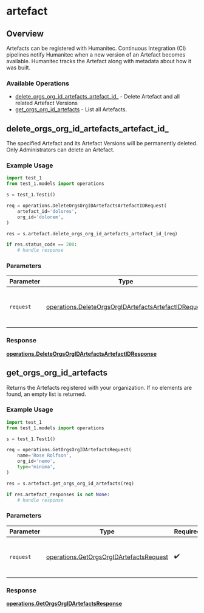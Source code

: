 # artefact

## Overview

Artefacts can be registered with Humanitec. Continuous Integration (CI) pipelines notify Humanitec when a new version of an Artefact becomes available. Humanitec tracks the Artefact along with metadata about how it was built.
<SchemaDefinition schemaRef="#/components/schemas/ArtefactRequest" />


### Available Operations

* [delete_orgs_org_id_artefacts_artefact_id_](#delete_orgs_org_id_artefacts_artefact_id_) - Delete Artefact and all related Artefact Versions
* [get_orgs_org_id_artefacts](#get_orgs_org_id_artefacts) - List all Artefacts.

## delete_orgs_org_id_artefacts_artefact_id_

The specified Artefact and its Artefact Versions will be permanently deleted. Only Administrators can delete an Artefact.

### Example Usage

```python
import test_1
from test_1.models import operations

s = test_1.Test1()

req = operations.DeleteOrgsOrgIDArtefactsArtefactIDRequest(
    artefact_id='dolores',
    org_id='dolorem',
)

res = s.artefact.delete_orgs_org_id_artefacts_artefact_id_(req)

if res.status_code == 200:
    # handle response
```

### Parameters

| Parameter                                                                                                                    | Type                                                                                                                         | Required                                                                                                                     | Description                                                                                                                  |
| ---------------------------------------------------------------------------------------------------------------------------- | ---------------------------------------------------------------------------------------------------------------------------- | ---------------------------------------------------------------------------------------------------------------------------- | ---------------------------------------------------------------------------------------------------------------------------- |
| `request`                                                                                                                    | [operations.DeleteOrgsOrgIDArtefactsArtefactIDRequest](../../models/operations/deleteorgsorgidartefactsartefactidrequest.md) | :heavy_check_mark:                                                                                                           | The request object to use for the request.                                                                                   |


### Response

**[operations.DeleteOrgsOrgIDArtefactsArtefactIDResponse](../../models/operations/deleteorgsorgidartefactsartefactidresponse.md)**


## get_orgs_org_id_artefacts

Returns the Artefacts registered with your organization. If no elements are found, an empty list is returned.

### Example Usage

```python
import test_1
from test_1.models import operations

s = test_1.Test1()

req = operations.GetOrgsOrgIDArtefactsRequest(
    name='Rose Rolfson',
    org_id='nemo',
    type='minima',
)

res = s.artefact.get_orgs_org_id_artefacts(req)

if res.artefact_responses is not None:
    # handle response
```

### Parameters

| Parameter                                                                                          | Type                                                                                               | Required                                                                                           | Description                                                                                        |
| -------------------------------------------------------------------------------------------------- | -------------------------------------------------------------------------------------------------- | -------------------------------------------------------------------------------------------------- | -------------------------------------------------------------------------------------------------- |
| `request`                                                                                          | [operations.GetOrgsOrgIDArtefactsRequest](../../models/operations/getorgsorgidartefactsrequest.md) | :heavy_check_mark:                                                                                 | The request object to use for the request.                                                         |


### Response

**[operations.GetOrgsOrgIDArtefactsResponse](../../models/operations/getorgsorgidartefactsresponse.md)**

